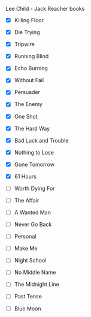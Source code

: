 Lee Child - Jack Reacher books

- [x] Killing Floor  
- [x] Die Trying  
- [x] Tripwire  
- [x] Running Blind
- [x] Echo Burning
- [x] Without Fail
- [x] Persuader  
- [x] The Enemy  
- [x] One Shot   
- [x] The Hard Way  
- [x] Bad Luck and Trouble  
- [x] Nothing to Lose  
- [x] Gone Tomorrow  
- [x] 61 Hours  
- [ ] Worth Dying For  
- [ ] The Affair  
- [ ] A Wanted Man  
- [ ] Never Go Back  
- [ ] Personal  
- [ ] Make Me  
- [ ] Night School  
- [ ] No Middle Name  
- [ ] The Midnight Line  
- [ ] Past Tense  
- [ ] Blue Moon   



